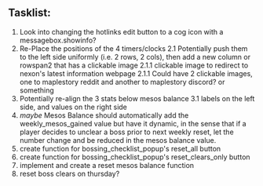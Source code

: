 ## Tasklist:

1. Look into changing the hotlinks edit button to a cog icon with a messagebox.showinfo?
2. Re-Place the positions of the 4 timers/clocks
2.1 Potentially push them to the left side uniformly (i.e. 2 rows, 2 cols), then add a new column or rowspan2 that has a clickable image
2.1.1 clickable image to redirect to nexon's latest information webpage
2.1.1 Could have 2 clickable images, one to maplestory reddit and another to maplestory discord? or something
3. Potentially re-align the 3 stats below mesos balance
3.1 labels on the left side, and values on the right side
4. *maybe* Mesos Balance should automatically add the weekly_mesos_gained value but have it dynamic, 
in the sense that if a player decides to unclear a boss prior to next weekly reset, let the number change and be reduced in the 
mesos balance value.
5. create function for bossing_checklist_popup's reset_all button
6. create function for bossing_checklist_popup's reset_clears_only button
7. implement and create a reset mesos balance function
8. reset boss clears on thursday?
